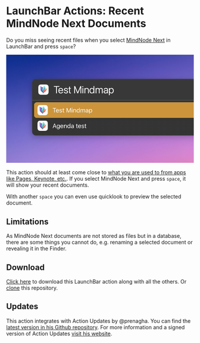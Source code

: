 # LaunchBar Actions: Recent MindNode Next Documents

Do you miss seeing recent files when you select [MindNode Next](https://mindnode.com/next) in LaunchBar and press `space`? 

<img src="01.jpg" width="958"/> 

This action should at least come close to [what you are used to from apps like Pages, Keynote, etc.](https://youtu.be/lLZgKIthbOk?t=82). If you select MindNode Next and press `space`, it will show your recent documents. 

With another `space` you can even use quicklook to preview the selected document. 

## Limitations 

As MindNode Next documents are not stored as files but in a database, there are some things you cannot do, e.g. renaming a selected document or revealing it in the Finder.

## Download

[Click here](https://github.com/Ptujec/LaunchBar/archive/refs/heads/master.zip) to download this LaunchBar action along with all the others. Or [clone](https://docs.github.com/en/repositories/creating-and-managing-repositories/cloning-a-repository) this repository.

## Updates

This action integrates with Action Updates by @prenagha. You can find the [latest version in his Github repository](https://github.com/prenagha/launchbar). For more information and a signed version of Action Updates [visit his website](https://renaghan.com/launchbar/action-updates/).